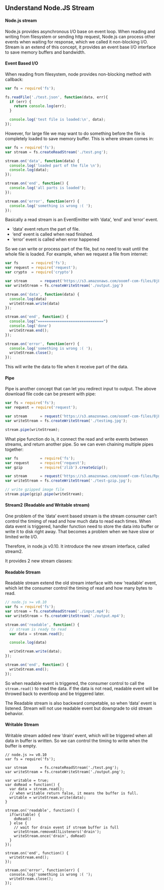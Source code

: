 ## Understand Node.JS Stream

#### Node.js stream

Node.js provides asynchronous I/O base on event loop. When reading and writing from filesystem or sending http request, Node.js can process other events when waiting for response, which we called it non-blocking I/O. Stream is an extend of this concept, it provides an event base I/O interface to save memory buffers and bandwidth.

#### Event Based I/O

When reading from filesystem, node provides non-blocking method with callback:

```javascript
var fs = require('fs');

fs.readFile('./test.json', function(data, err){
  if (err) {
    return console.log(err);
  }

  console.log('test file is loaded:\n', data);
});

```
However, for large file we may want to do something before the file is completely loaded to save memory buffer. This is where stream comes in:

```javascript
var fs = require('fs');
var stream = fs.createReadStream('./test.png');

stream.on('data', function(data) {
  console.log('loaded part of the file \n');
  console.log(data);
});

stream.on('end', function() {
  console.log('all parts is loaded');
});

stream.on('error', function(err) {
  console.log('something is wrong :( ');
});

```

Basically a read stream is an EventEmitter with ‘data’, ‘end’ and ‘error’ event.

- ‘data’ event return the part of file.
- ‘end’ event is called when read finished.
- ‘error’ event is called when error happened

So we can write or process part of the file, but no need to wait until the whole file is loaded. For example, when we request a file from internet:

```javascript
var fs      = require('fs');
var request = require('request');
var crypto  = require('crypto')

var stream      = request('https://s3.amazonaws.com/ooomf-com-files/8jLdwLg6TLKIQfJcZgDb_Freedom_5.jpg');
var writeStream = fs.createWriteStream('./output.jpg')

stream.on('data', function(data) {
  console.log(data)
  writeStream.write(data)
});

stream.on('end', function() {
  console.log("==============================")
  console.log('done')
  writeStream.end();
});

stream.on('error', function(err) {
  console.log('something is wrong :( ');
  writeStream.close();
});


```

This will write the data to file when it receive part of the data.

#### Pipe

Pipe is another concept that can let you redirect input to output. The above download file code can be present with pipe:

```javascript
var fs = require('fs');
var request = require('request');

var stream      = request('https://s3.amazonaws.com/ooomf-com-files/8jLdwLg6TLKIQfJcZgDb_Freedom_5.jpg');
var writeStream = fs.createWriteStream('./testimg.jpg');

stream.pipe(writeStream);

```

What pipe function do is, it connect the read and write events between streams, and return another pipe. So we can even chaining multiple pipes together:


```javascript
var fs          = require('fs');
var request     = require('request');
var gzip        = require('zlib').createGzip();

var stream      = request('https://s3.amazonaws.com/ooomf-com-files/RpgvvtYAQeqAIs1knERU_vegetables.jpg');
var writeStream = fs.createWriteStream('./test-gzip.jpg');

// write gzipped image file
stream.pipe(gzip).pipe(writeStream);
```

#### Stream2 (Readable and Writable stream)

One problem of the ‘data’ event based stream is the stream consumer can’t control the timimg of read and how much data to read each times. When data event is triggered, handler function need to store the data into buffer or write it to disk right away. That becomes a problem when we have slow or limited write I/O.

Therefore, in node.js v0.10. It introduce the new stream interface, called stream2.

It provides 2 new stream classes:

#### Readable Stream

Readable stream extend the old stream interface with new ‘readable’ event, which let the consumer control the timing of read and how many bytes to read.

```javascript
// node.js >= v0.10
var fs = require('fs');
var stream = fs.createReadStream('./input.mp4');
var writeStream = fs.createWriteStream('./output.mp4');

stream.on('readable', function() {
  // stream is ready to read
  var data = stream.read();

  console.log(data)

  writeStream.write(data);
});

stream.on('end', function() {
  writeStream.end();
});

```

So when readable event is triggered, the consumer control to call the ``` stream.read() ``` to read the data. if the data is not read, readable event will be throwed back to eventloop and be triggered later.

The Readable stream is also backward competable, so when ‘data’ event is listened. Stream will not use readable event but downgrade to old stream behavior.


#### Writable Stream

Writable stream added new ‘drain’ event, which will be triggered when all data in buffer is written. So we can control the timing to write when the buffer is empty.

```javacript
// node.js >= v0.10
var fs = require('fs');

var stream      = fs.createReadStream('./test.png');
var writeStream = fs.createWriteStream('./output.png');

var writable = true;
var doRead = function() {
  var data = stream.read();
  // when writable return false, it means the buffer is full.
  writable = writeStream.write(data);
}

stream.on('readable', function() {
  if(writable) {
    doRead()
  } else {
    // wait for drain event if stream buffer is full
    writeStream.removeAllListeners('drain');
    writeStream.once('drain', doRead)
  }
});

stream.on('end', function() {
  writeStream.end();
});

stream.on('error', function(err) {
  console.log('something is wrong :( ');
  writeStream.close();
});

```
